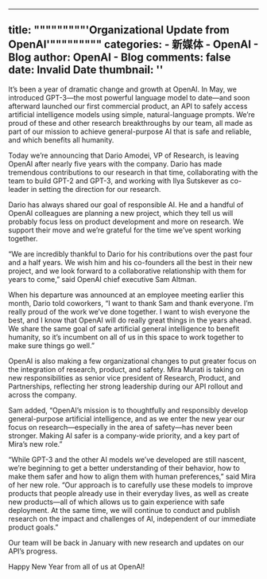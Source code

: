 
---
title: """""""""'Organizational Update from OpenAI'"""""""""
categories: 
    - 新媒体
    - OpenAI - Blog
author: OpenAI - Blog
comments: false
date: Invalid Date
thumbnail: ''
---

<div>   
<p>It’s been a year of dramatic change and growth at OpenAI. In May, we introduced GPT-3—the most powerful language model to date—and soon afterward launched our first commercial product, an API to safely access artificial intelligence models using simple, natural-language prompts. We’re proud of these and other research breakthroughs by our team, all made as part of our mission to achieve general-purpose AI that is safe and reliable, and which benefits all humanity.</p>
<p>Today we’re announcing that Dario Amodei, VP of Research, is leaving OpenAI after nearly five years with the company. Dario has made tremendous contributions to our research in that time, collaborating with the team to build GPT-2 and GPT-3, and working with Ilya Sutskever as co-leader in setting the direction for our research.</p>
<p>Dario has always shared our goal of responsible AI. He and a handful of OpenAI colleagues are planning a new project, which they tell us will probably focus less on product development and more on research. We support their move and we’re grateful for the time we’ve spent working together.</p>
<p>“We are incredibly thankful to Dario for his contributions over the past four and a half years. We wish him and his co-founders all the best in their new project, and we look forward to a collaborative relationship with them for years to come,” said OpenAI chief executive Sam Altman.</p>
<p>When his departure was announced at an employee meeting earlier this month, Dario told coworkers, “I want to thank Sam and thank everyone. I’m really proud of the work we’ve done together. I want to wish everyone the best, and I know that OpenAI will do really great things in the years ahead. We share the same goal of safe artificial general intelligence to benefit humanity, so it’s incumbent on all of us in this space to work together to make sure things go well.”</p>
<p>OpenAI is also making a few organizational changes to put greater focus on the integration of research, product, and safety. Mira Murati is taking on new responsibilities as senior vice president of Research, Product, and Partnerships, reflecting her strong leadership during our API rollout and across the company.</p>
<p>Sam added, “OpenAI’s mission is to thoughtfully and responsibly develop general-purpose artificial intelligence, and as we enter the new year our focus on research—especially in the area of safety—has never been stronger. Making AI safer is a company-wide priority, and a key part of Mira’s new role.”</p>
<p>“While GPT-3 and the other AI models we’ve developed are still nascent, we’re beginning to get a better understanding of their behavior, how to make them safer and how to align them with human preferences,” said Mira of her new role. “Our approach is to carefully use these models to improve products that people already use in their everyday lives, as well as create new products—all of which allows us to gain experience with safe deployment. At the same time, we will continue to conduct and publish research on the impact and challenges of AI, independent of our immediate product goals.”</p>
<p>Our team will be back in January with new research and updates on our API’s progress.</p>
<p>Happy New Year from all of us at OpenAI!</p>
<!--kg-card-end: markdown-->
      
</div>
            